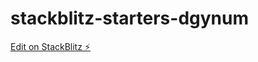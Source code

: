 # stackblitz-starters-dgynum

[Edit on StackBlitz ⚡️](https://stackblitz.com/edit/stackblitz-starters-dgynum)